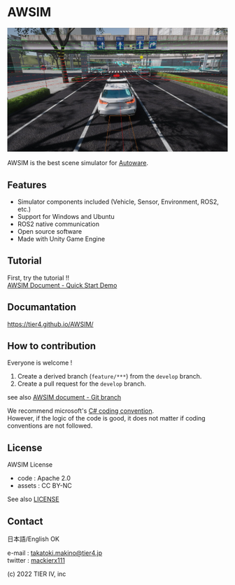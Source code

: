 # AWSIM

![](/README_img/AWSIM.png)

AWSIM is the best scene simulator for [Autoware](https://github.com/autowarefoundation/autoware).

## Features

- Simulator components included (Vehicle, Sensor, Environment, ROS2, etc.)
- Support for Windows and Ubuntu
- ROS2 native communication
- Open source software
- Made with Unity Game Engine

## Tutorial

First, try the tutorial !!  
[AWSIM Document - Quick Start Demo](https://tier4.github.io/AWSIM/GettingStarted/QuickStartDemo/)

## Documantation

https://tier4.github.io/AWSIM/

## How to contribution

Everyone is welcome !
1. Create a derived branch (`feature/***`) from the `develop` branch.
2. Create a pull request for the `develop` branch.

see also [AWSIM document - Git branch](https://tier4.github.io/AWSIM/ProjectGuide/GitBranch/)

We recommend microsoft's [C# coding convention](https://learn.microsoft.com/en-us/dotnet/csharp/fundamentals/coding-style/coding-conventions?redirectedfrom=MSDN).  
However, if the logic of the code is good, it does not matter if coding conventions are not followed.

## License

AWSIM License

- code : Apache 2.0
- assets : CC BY-NC

See also [LICENSE](./LICENSE)

## Contact

日本語/English OK

e-mail : takatoki.makino@tier4.jp  
twitter : [mackierx111](https://twitter.com/mackierx111)

(c) 2022 TIER IV, inc
